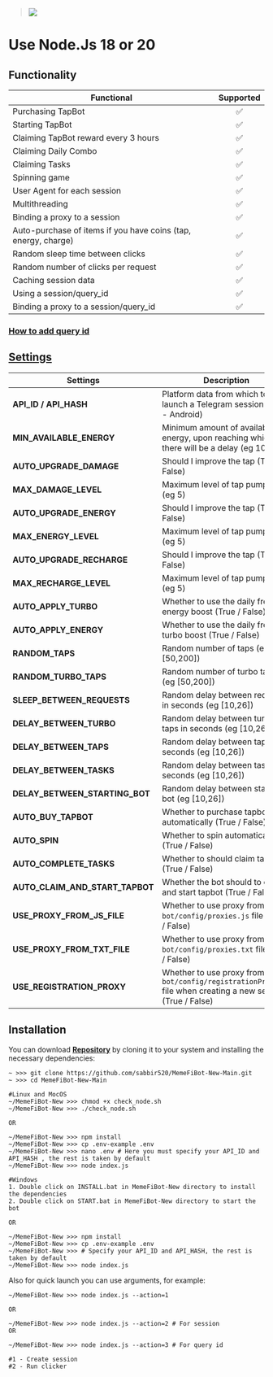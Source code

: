 > [<img src="https://img.shields.io/badge/Telegram-%40Me-orange">](https://t.me/Md_Sabbir_520)

# Use Node.Js 18 or 20

## Functionality

| Functional                                                     | Supported |
| -------------------------------------------------------------- | :-------: |
| Purchasing TapBot                                              |    ✅     |
| Starting TapBot                                                |    ✅     |
| Claiming TapBot reward every 3 hours                           |    ✅     |
| Claiming Daily Combo                                           |    ✅     |
| Claiming Tasks                                                 |    ✅     |
| Spinning game                                                  |    ✅     |
| User Agent for each session                                    |    ✅     |
| Multithreading                                                 |    ✅     |
| Binding a proxy to a session                                   |    ✅     |
| Auto-purchase of items if you have coins (tap, energy, charge) |    ✅     |
| Random sleep time between clicks                               |    ✅     |
| Random number of clicks per request                            |    ✅     |
| Caching session data                                           |    ✅     |
| Using a session/query_id                                       |    ✅     |
| Binding a proxy to a session/query_id                          |    ✅     |

### [How to add query id](https://github.com/Freddywhest/RockyRabbitBot/blob/main/AddQueryId.md)

## [Settings](https://github.com/FreddyWhest/MemeFiBot-New/blob/main/.env-example)

| Settings                        | Description                                                                                                     |
| ------------------------------- | --------------------------------------------------------------------------------------------------------------- |
| **API_ID / API_HASH**           | Platform data from which to launch a Telegram session (stock - Android)                                         |
| **MIN_AVAILABLE_ENERGY**        | Minimum amount of available energy, upon reaching which there will be a delay (eg 100)                          |
| **AUTO_UPGRADE_DAMAGE**         | Should I improve the tap (True / False)                                                                         |
| **MAX_DAMAGE_LEVEL**            | Maximum level of tap pumping (eg 5)                                                                             |
| **AUTO_UPGRADE_ENERGY**         | Should I improve the tap (True / False)                                                                         |
| **MAX_ENERGY_LEVEL**            | Maximum level of tap pumping (eg 5)                                                                             |
| **AUTO_UPGRADE_RECHARGE**       | Should I improve the tap (True / False)                                                                         |
| **MAX_RECHARGE_LEVEL**          | Maximum level of tap pumping (eg 5)                                                                             |
| **AUTO_APPLY_TURBO**            | Whether to use the daily free energy boost (True / False)                                                       |
| **AUTO_APPLY_ENERGY**           | Whether to use the daily free turbo boost (True / False)                                                        |
| **RANDOM_TAPS**                 | Random number of taps (eg [50,200])                                                                             |
| **RANDOM_TURBO_TAPS**           | Random number of turbo taps (eg [50,200])                                                                       |
| **SLEEP_BETWEEN_REQUESTS**      | Random delay between requests in seconds (eg [10,26])                                                           |
| **DELAY_BETWEEN_TURBO**         | Random delay between turbo taps in seconds (eg [10,26])                                                         |
| **DELAY_BETWEEN_TAPS**          | Random delay between taps in seconds (eg [10,26])                                                               |
| **DELAY_BETWEEN_TASKS**         | Random delay between tasks in seconds (eg [10,26])                                                              |
| **DELAY_BETWEEN_STARTING_BOT**  | Random delay between starting bot (eg [10,26])                                                                  |
| **AUTO_BUY_TAPBOT**             | Whether to purchase tapbot automatically (True / False)                                                         |
| **AUTO_SPIN**                   | Whether to spin automatically (True / False)                                                                    |
| **AUTO_COMPLETE_TASKS**         | Whether to should claim tasks (True / False)                                                                    |
| **AUTO_CLAIM_AND_START_TAPBOT** | Whether the bot should to claim and start tapbot (True / False)                                                 |
| **USE_PROXY_FROM_JS_FILE**      | Whether to use proxy from the `bot/config/proxies.js` file (True / False)                                       |
| **USE_PROXY_FROM_TXT_FILE**     | Whether to use proxy from the `bot/config/proxies.txt` file (True / False)                                      |
| **USE_REGISTRATION_PROXY**      | Whether to use proxy from the `bot/config/registrationProxy.js` file when creating a new session (True / False) |

## Installation

You can download [**Repository**](https://github.com/sabbir520/MemeFiBot-New-Main.git) by cloning it to your system and installing the necessary dependencies:

```shell
~ >>> git clone https://github.com/sabbir520/MemeFiBot-New-Main.git
~ >>> cd MemeFiBot-New-Main

#Linux and MocOS
~/MemeFiBot-New >>> chmod +x check_node.sh
~/MemeFiBot-New >>> ./check_node.sh

OR

~/MemeFiBot-New >>> npm install
~/MemeFiBot-New >>> cp .env-example .env
~/MemeFiBot-New >>> nano .env # Here you must specify your API_ID and API_HASH , the rest is taken by default
~/MemeFiBot-New >>> node index.js

#Windows
1. Double click on INSTALL.bat in MemeFiBot-New directory to install the dependencies
2. Double click on START.bat in MemeFiBot-New directory to start the bot

OR

~/MemeFiBot-New >>> npm install
~/MemeFiBot-New >>> cp .env-example .env
~/MemeFiBot-New >>> # Specify your API_ID and API_HASH, the rest is taken by default
~/MemeFiBot-New >>> node index.js
```

Also for quick launch you can use arguments, for example:

```shell
~/MemeFiBot-New >>> node index.js --action=1

OR

~/MemeFiBot-New >>> node index.js --action=2 # For session
OR

~/MemeFiBot-New >>> node index.js --action=3 # For query id

#1 - Create session
#2 - Run clicker
```
